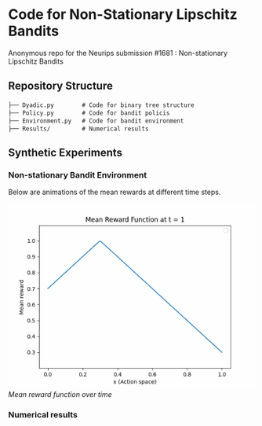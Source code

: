 # Code for Non-Stationary Lipschitz Bandits

Anonymous repo for the Neurips submission #1681 : Non-stationary Lipschitz Bandits

## Repository Structure

``` shell
├── Dyadic.py        # Code for binary tree structure
├── Policy.py        # Code for bandit policis
├── Environment.py   # Code for bandit environment
├── Results/         # Numerical results
```

## Synthetic Experiments

### Non-stationary Bandit Environment

Below are animations of the mean rewards at different time steps.

![Mean reward](mean_reward_evolution.gif)
*Mean reward function over time*


### Numerical results
